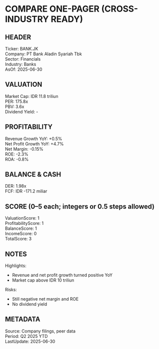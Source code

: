 # COMPARE ONE-PAGER (CROSS-INDUSTRY READY)

## HEADER
Ticker: BANK.JK  
Company: PT Bank Aladin Syariah Tbk  
Sector: Financials  
Industry: Banks  
AsOf: 2025-06-30

## VALUATION
Market Cap: IDR 11.8 triliun  
PER: 175.8x  
PBV: 3.6x  
Dividend Yield: -

## PROFITABILITY
Revenue Growth YoY: +0.5%  
Net Profit Growth YoY: +4.7%  
Net Margin: -0.15%  
ROE: -2.3%  
ROA: -0.8%

## BALANCE & CASH
DER: 1.98x  
FCF: IDR -171.2 miliar

## SCORE (0–5 each; integers or 0.5 steps allowed)
ValuationScore: 1  
ProfitabilityScore: 1  
BalanceScore: 1  
IncomeScore: 0  
TotalScore: 3

## NOTES
Highlights:
- Revenue and net profit growth turned positive YoY
- Market cap above IDR 10 triliun

Risks:
- Still negative net margin and ROE
- No dividend yield

## METADATA
Source: Company filings, peer data  
Period: Q2 2025 YTD  
LastUpdate: 2025-06-30